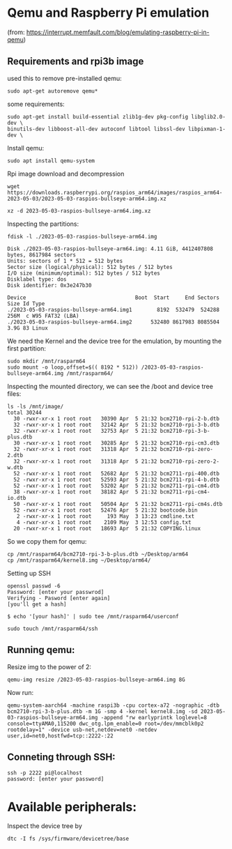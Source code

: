 # Qemu and Raspberry Pi emulation 
(from: https://interrupt.memfault.com/blog/emulating-raspberry-pi-in-qemu)

## Requirements and rpi3b image
used this to remove pre-installed qemu:
 ~~~
sudo apt-get autoremove qemu*
 ~~~

some requirements:
~~~
sudo apt-get install build-essential zlib1g-dev pkg-config libglib2.0-dev \
binutils-dev libboost-all-dev autoconf libtool libssl-dev libpixman-1-dev \
~~~
Install qemu:
  ~~~
sudo apt install qemu-system
~~~

Rpi image download and decompression
~~~
wget https://downloads.raspberrypi.org/raspios_arm64/images/raspios_arm64-2023-05-03/2023-05-03-raspios-bullseye-arm64.img.xz

xz -d 2023-05-03-raspios-bullseye-arm64.img.xz
~~~

Inspecting the partitions:
~~~
fdisk -l ./2023-05-03-raspios-bullseye-arm64.img

Disk ./2023-05-03-raspios-bullseye-arm64.img: 4.11 GiB, 4412407808 bytes, 8617984 sectors
Units: sectors of 1 * 512 = 512 bytes
Sector size (logical/physical): 512 bytes / 512 bytes
I/O size (minimum/optimal): 512 bytes / 512 bytes
Disklabel type: dos
Disk identifier: 0x3e247b30

Device                                   Boot  Start     End Sectors  Size Id Type
./2023-05-03-raspios-bullseye-arm64.img1        8192  532479  524288  256M  c W95 FAT32 (LBA)
./2023-05-03-raspios-bullseye-arm64.img2      532480 8617983 8085504  3.9G 83 Linux
~~~

We need the Kernel and the device tree for the emulation, by mounting the first partition:
~~~
sudo mkdir /mnt/rasparm64
sudo mount -o loop,offset=$(( 8192 * 512)) /2023-05-03-raspios-bullseye-arm64.img /mnt/rasparm64/
~~~

Inspecting the mounted directory, we can see the /boot and device tree files:
~~~
ls -ls /mnt/image/
total 30244
  30 -rwxr-xr-x 1 root root   30390 Apr  5 21:32 bcm2710-rpi-2-b.dtb
  32 -rwxr-xr-x 1 root root   32142 Apr  5 21:32 bcm2710-rpi-3-b.dtb
  32 -rwxr-xr-x 1 root root   32753 Apr  5 21:32 bcm2710-rpi-3-b-plus.dtb
  30 -rwxr-xr-x 1 root root   30285 Apr  5 21:32 bcm2710-rpi-cm3.dtb
  32 -rwxr-xr-x 1 root root   31318 Apr  5 21:32 bcm2710-rpi-zero-2.dtb
  32 -rwxr-xr-x 1 root root   31318 Apr  5 21:32 bcm2710-rpi-zero-2-w.dtb
  52 -rwxr-xr-x 1 root root   52682 Apr  5 21:32 bcm2711-rpi-400.dtb
  52 -rwxr-xr-x 1 root root   52593 Apr  5 21:32 bcm2711-rpi-4-b.dtb
  52 -rwxr-xr-x 1 root root   53202 Apr  5 21:32 bcm2711-rpi-cm4.dtb
  38 -rwxr-xr-x 1 root root   38182 Apr  5 21:32 bcm2711-rpi-cm4-io.dtb
  50 -rwxr-xr-x 1 root root   50504 Apr  5 21:32 bcm2711-rpi-cm4s.dtb
  52 -rwxr-xr-x 1 root root   52476 Apr  5 21:32 bootcode.bin
   2 -rwxr-xr-x 1 root root     193 May  3 13:23 cmdline.txt
   4 -rwxr-xr-x 1 root root    2109 May  3 12:53 config.txt
  20 -rwxr-xr-x 1 root root   18693 Apr  5 21:32 COPYING.linux
~~~

So we copy them for qemu:
~~~
cp /mnt/rasparm64/bcm2710-rpi-3-b-plus.dtb ~/Desktop/arm64
cp /mnt/rasparm64/kernel8.img ~/Desktop/arm64/
~~~

Setting up SSH
~~~
openssl passwd -6
Password: [enter your passwrod]
Verifying - Pasword [enter again]
[you'll get a hash]

$ echo '[your hash]' | sudo tee /mnt/rasparm64/userconf

sudo touch /mnt/rasparm64/ssh
~~~

## Running qemu:
Resize img to the power of 2:
~~~
qemu-img resize /2023-05-03-raspios-bullseye-arm64.img 8G
~~~

Now run:
~~~
qemu-system-aarch64 -machine raspi3b -cpu cortex-a72 -nographic -dtb bcm2710-rpi-3-b-plus.dtb -m 1G -smp 4 -kernel kernel8.img -sd 2023-05-03-raspios-bullseye-arm64.img -append "rw earlyprintk loglevel=8 console=ttyAMA0,115200 dwc_otg.lpm_enable=0 root=/dev/mmcblk0p2 rootdelay=1" -device usb-net,netdev=net0 -netdev user,id=net0,hostfwd=tcp::2222-:22
~~~

## Conneting through SSH:
~~~
ssh -p 2222 pi@localhost
password: [enter your password]
~~~


# Available peripherals:
Inspect the device tree by
~~~
dtc -I fs /sys/firmware/devicetree/base
~~~
